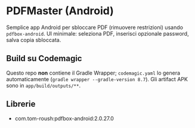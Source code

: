 # PDFMaster (Android)

Semplice app Android per sbloccare PDF (rimuovere restrizioni) usando `pdfbox-android`.
UI minimale: seleziona PDF, inserisci opzionale password, salva copia sbloccata.

## Build su Codemagic
Questo repo **non** contiene il Gradle Wrapper; `codemagic.yaml` lo genera automaticamente
(`gradle wrapper --gradle-version 8.7`). Gli artifact APK sono in `app/build/outputs/**`.

## Librerie
- com.tom-roush:pdfbox-android:2.0.27.0
